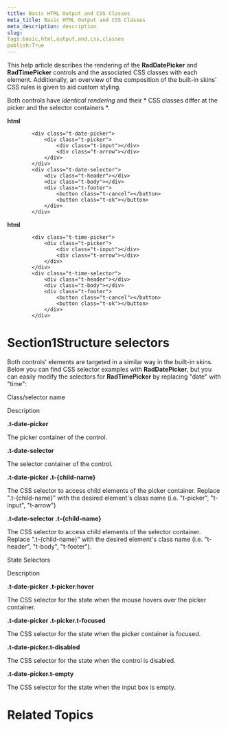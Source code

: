 ```yaml
---
title: Basic HTML Output and CSS Classes
meta_title: Basic HTML Output and CSS Classes
meta_description: description.
slug: 
tags:basic,html,output,and,css,classes
publish:True
---
```



This help article describes the rendering of the __RadDatePicker__ and __RadTimePicker__
        controls and the associated CSS classes with each element. Additionally, an overview of the composition
        of the built-in skins' CSS rules is given to aid custom styling.
      

Both controls have *identical rendering* and their
        *
          CSS classes differ
          at the picker and the selector containers
        *.
      


 __html__
    


	        <div class="t-date-picker">
	            <div class="t-picker">
	                <div class="t-input"></div>
	                <div class="t-arrow"></div>
	            </div>
	        </div>
	        <div class="t-date-selector">
	            <div class="t-header"></div>
	            <div class="t-body"></div>
	            <div class="t-footer">
	                <button class="t-cancel"></button>
	                <button class="t-ok"></button>
	            </div>
	        </div>




 __html__
    


	        <div class="t-time-picker">
	            <div class="t-picker">
	                <div class="t-input"></div>
	                <div class="t-arrow"></div>
	            </div>
	        </div>
	        <div class="t-time-selector">
	            <div class="t-header"></div>
	            <div class="t-body"></div>
	            <div class="t-footer">
	                <button class="t-cancel"></button>
	                <button class="t-ok"></button>
	            </div>
	        </div>



# Section1Structure selectors

Both controls' elements are targeted in a similar way in the built-in skins. Below you can find CSS selector examples with 
          __RadDatePicker__, but you can easily modify the selectors for __RadTimePicker__ 
          by replacing "date" with "time":
        

Class/selector name

Description

__.t-date-picker__

The picker container of the control.
              

__.t-date-selector__

The selector container of the control.
              

__.t-date-picker .t-{child-name}__

The CSS selector to access child elements of the picker container. Replace ".t-{child-name}" with the desired element's class name 
                (i.e. "t-picker", "t-input", "t-arrow")
              

__.t-date-selector .t-{child-name}__

The CSS selector to access child elements of the selector container. Replace ".t-{child-name}" with the desired element's class name 
                (i.e. "t-header", "t-body", "t-footer").
              

State Selectors

Description

__.t-date-picker .t-picker:hover__

The CSS selector for the state when the mouse hovers over the picker container.
              

__.t-date-picker .t-picker.t-focused__

The CSS selector for the state when the picker container is focused.
              

__.t-date-picker.t-disabled__

The CSS selector for the state when the control is disabled.
              

__.t-date-picker.t-empty__

The CSS selector for the state when the input box is empty.
              

# Related Topics
